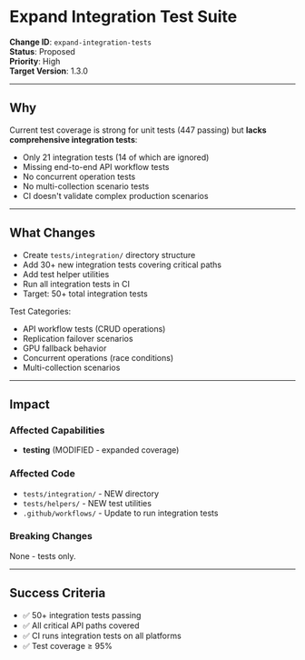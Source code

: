 # Expand Integration Test Suite

**Change ID**: `expand-integration-tests`  
**Status**: Proposed  
**Priority**: High  
**Target Version**: 1.3.0

---

## Why

Current test coverage is strong for unit tests (447 passing) but **lacks comprehensive integration tests**:
- Only 21 integration tests (14 of which are ignored)
- Missing end-to-end API workflow tests
- No concurrent operation tests
- No multi-collection scenario tests
- CI doesn't validate complex production scenarios

---

## What Changes

- Create `tests/integration/` directory structure
- Add 30+ new integration tests covering critical paths
- Add test helper utilities
- Run all integration tests in CI
- Target: 50+ total integration tests

Test Categories:
- API workflow tests (CRUD operations)
- Replication failover scenarios
- GPU fallback behavior
- Concurrent operations (race conditions)
- Multi-collection scenarios

---

## Impact

### Affected Capabilities
- **testing** (MODIFIED - expanded coverage)

### Affected Code
- `tests/integration/` - NEW directory
- `tests/helpers/` - NEW test utilities
- `.github/workflows/` - Update to run integration tests

### Breaking Changes
None - tests only.

---

## Success Criteria

- ✅ 50+ integration tests passing
- ✅ All critical API paths covered
- ✅ CI runs integration tests on all platforms
- ✅ Test coverage ≥ 95%

